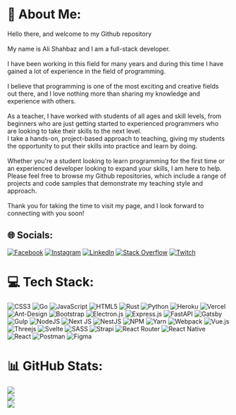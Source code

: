 # 💫 About Me:
Hello there, and welcome to my Github repository<br><br>My name is Ali Shahbaz and I am a full-stack developer. <br><br>I have been working in this field for many years and during this time I have gained a lot of experience in the field of programming.<br><br>I believe that programming is one of the most exciting and creative fields out there, and I love nothing more than sharing my knowledge and experience with others.<br><br>As a teacher, I have worked with students of all ages and skill levels, from beginners who are just getting started to experienced programmers who are looking to take their skills to the next level. <br>I take a hands-on, project-based approach to teaching, giving my students the opportunity to put their skills into practice and learn by doing.<br><br>Whether you're a student looking to learn programming for the first time or an experienced developer looking to expand your skills, I am here to help. <br>Please feel free to browse my Github repositories, which include a range of projects and code samples that demonstrate my teaching style and approach.<br><br>Thank you for taking the time to visit my page, and I look forward to connecting with you soon!


## 🌐 Socials:
[![Facebook](https://img.shields.io/badge/Facebook-%231877F2.svg?logo=Facebook&logoColor=white)](https://facebook.com/https://twitter.com/alishah57740843) [![Instagram](https://img.shields.io/badge/Instagram-%23E4405F.svg?logo=Instagram&logoColor=white)](https://instagram.com/redmaster_2022) [![LinkedIn](https://img.shields.io/badge/LinkedIn-%230077B5.svg?logo=linkedin&logoColor=white)](https://linkedin.com/in/ali-shahbaz-0b6342268) [![Stack Overflow](https://img.shields.io/badge/-Stackoverflow-FE7A16?logo=stack-overflow&logoColor=white)](https://stackoverflow.com/users/21305961) [![Twitch](https://img.shields.io/badge/Twitch-%239146FF.svg?logo=Twitch&logoColor=white)](https://twitch.tv/redmaster_2023)

# 💻 Tech Stack:
![CSS3](https://img.shields.io/badge/css3-%231572B6.svg?style=for-the-badge&logo=css3&logoColor=white) ![Go](https://img.shields.io/badge/go-%2300ADD8.svg?style=for-the-badge&logo=go&logoColor=white) ![JavaScript](https://img.shields.io/badge/javascript-%23323330.svg?style=for-the-badge&logo=javascript&logoColor=%23F7DF1E) ![HTML5](https://img.shields.io/badge/html5-%23E34F26.svg?style=for-the-badge&logo=html5&logoColor=white) ![Rust](https://img.shields.io/badge/rust-%23000000.svg?style=for-the-badge&logo=rust&logoColor=white) ![Python](https://img.shields.io/badge/python-3670A0?style=for-the-badge&logo=python&logoColor=ffdd54) ![Heroku](https://img.shields.io/badge/heroku-%23430098.svg?style=for-the-badge&logo=heroku&logoColor=white) ![Vercel](https://img.shields.io/badge/vercel-%23000000.svg?style=for-the-badge&logo=vercel&logoColor=white) ![Ant-Design](https://img.shields.io/badge/-AntDesign-%230170FE?style=for-the-badge&logo=ant-design&logoColor=white) ![Bootstrap](https://img.shields.io/badge/bootstrap-%23563D7C.svg?style=for-the-badge&logo=bootstrap&logoColor=white) ![Electron.js](https://img.shields.io/badge/Electron-191970?style=for-the-badge&logo=Electron&logoColor=white) ![Express.js](https://img.shields.io/badge/express.js-%23404d59.svg?style=for-the-badge&logo=express&logoColor=%2361DAFB) ![FastAPI](https://img.shields.io/badge/FastAPI-005571?style=for-the-badge&logo=fastapi) ![Gatsby](https://img.shields.io/badge/Gatsby-%23663399.svg?style=for-the-badge&logo=gatsby&logoColor=white) ![Gulp](https://img.shields.io/badge/GULP-%23CF4647.svg?style=for-the-badge&logo=gulp&logoColor=white) ![NodeJS](https://img.shields.io/badge/node.js-6DA55F?style=for-the-badge&logo=node.js&logoColor=white) ![Next JS](https://img.shields.io/badge/Next-black?style=for-the-badge&logo=next.js&logoColor=white) ![NestJS](https://img.shields.io/badge/nestjs-%23E0234E.svg?style=for-the-badge&logo=nestjs&logoColor=white) ![NPM](https://img.shields.io/badge/NPM-%23000000.svg?style=for-the-badge&logo=npm&logoColor=white) ![Yarn](https://img.shields.io/badge/yarn-%232C8EBB.svg?style=for-the-badge&logo=yarn&logoColor=white) ![Webpack](https://img.shields.io/badge/webpack-%238DD6F9.svg?style=for-the-badge&logo=webpack&logoColor=black) ![Vue.js](https://img.shields.io/badge/vuejs-%2335495e.svg?style=for-the-badge&logo=vuedotjs&logoColor=%234FC08D) ![Threejs](https://img.shields.io/badge/threejs-black?style=for-the-badge&logo=three.js&logoColor=white) ![Svelte](https://img.shields.io/badge/svelte-%23f1413d.svg?style=for-the-badge&logo=svelte&logoColor=white) ![SASS](https://img.shields.io/badge/SASS-hotpink.svg?style=for-the-badge&logo=SASS&logoColor=white) ![Strapi](https://img.shields.io/badge/strapi-%232E7EEA.svg?style=for-the-badge&logo=strapi&logoColor=white) ![React Router](https://img.shields.io/badge/React_Router-CA4245?style=for-the-badge&logo=react-router&logoColor=white) ![React Native](https://img.shields.io/badge/react_native-%2320232a.svg?style=for-the-badge&logo=react&logoColor=%2361DAFB) ![React](https://img.shields.io/badge/react-%2320232a.svg?style=for-the-badge&logo=react&logoColor=%2361DAFB) ![Postman](https://img.shields.io/badge/Postman-FF6C37?style=for-the-badge&logo=postman&logoColor=white) 	![Figma](https://img.shields.io/badge/figma-%23F24E1E.svg?style=for-the-badge&logo=figma&logoColor=white)
# 📊 GitHub Stats:
![](https://github-readme-stats.vercel.app/api?username=redmaster-2023&theme=swift&hide_border=true&include_all_commits=false&count_private=false)<br/>
![](https://github-readme-streak-stats.herokuapp.com/?user=redmaster-2023&theme=swift&hide_border=true)<br/>
![](https://github-readme-stats.vercel.app/api/top-langs/?username=redmaster-2023&theme=swift&hide_border=true&include_all_commits=false&count_private=false&layout=compact)

